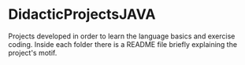 # DidacticProjectsJAVA

Projects developed in order to learn the language basics and exercise coding. Inside each folder there is a README file briefly explaining the project's motif.
